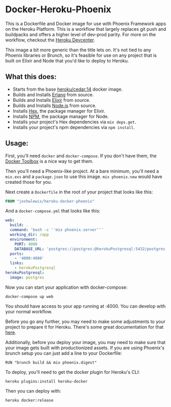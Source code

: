 # Docker-Heroku-Phoenix

This is a Dockerfile and Docker image for use with Phoenix Framework apps on
the Heroku Platform. This is a workflow that largely replaces git push and
buildpacks and offers a higher level of dev-prod parity. For more on the
workflow, checkout the [Heroku Devcenter](https://devcenter.heroku.com/articles/docker).

This image a bit more generic than the title lets on. It's not tied to any
Phoenix libraries or Brunch, so it's feasible for use on any project that is
built on Elixir and Node that you'd like to deploy to Heroku.

## What this does:

- Starts from the base [heroku/cedar:14](https://hub.docker.com/r/heroku/nodejs/) docker image.
- Builds and Installs [Erlang](https://www.erlang.org) from source.
- Builds and Installs [Elixir](https://elixir-lang.org) from source.
- Builds and Installs [Node.js](https://nodejs.org) from source.
- Installs [Hex](https://hex.pm), the package manager for Elixir.
- Installs [NPM](https://npmjs.org), the package manager for Node.
- Installs your project's Hex dependencies via `mix deps.get`.
- Installs your project's npm dependencies via `npm install`.

## Usage:

First, you'll need `docker` and `docker-compose`. If you don't have them, the
[Docker Toolbox](https://docker.com/toolbox) is a nice way to get them.

Then you'll need a Phoenix-like project. At a bare minimum, you'll need a
`mix.exs` and a `package.json` to use this image. `mix phoenix.new` would
have created those for you.

Next create a `Dockerfile` in the root of your project that looks like this:

```Dockerfile
FROM "joshwlewis/heroku-docker-phoenix"
```

And a `docker-compose.yml` that looks like this:

```yaml
web:
  build: .
  command: 'bash -c ''mix phoenix.server'''
  working_dir: /app
  environment:
    PORT: 4000
    DATABASE_URL: 'postgres://postgres:@herokuPostgresql:5432/postgres'
  ports:
    - '4000:4000'
  links:
    - herokuPostgresql
herokuPostgresql:
  image: postgres
```

Now you can start your application with docker-compose:

`docker-compose up web`

You should have access to your app running at <docker-ip>:4000. You can develop
with your normal workflow.

Before you go any further, you may need to make some adjustments to your
project to prepare it for Heroku. There's some great documentation for that
[here](http://www.phoenixframework.org/docs/heroku).

Additionally, before you deploy your image, you may need to make sure that your
image gets built with productionized assets. If you are using Phoenix's brunch
setup you can just add a line to your Dockerfile:

```
RUN "brunch build && mix phoenix.digest"
```

To deploy, you'll need to get the docker plugin for Heroku's CLI:

`heroku plugins:install heroku-docker`

Then you can deploy with:

`heroku docker:release`
